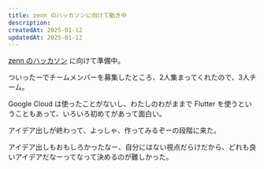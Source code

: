 ```yaml
---
title: zenn のハッカソンに向けて動き中
description: 
createdAt: 2025-01-12
updatedAt: 2025-01-12
---
```


[zenn のハッカソン](https://zenn.dev/hackathons/2024-google-cloud-japan-ai-hackathon) に向けて準備中。

ついったーでチームメンバーを募集したところ、2人集まってくれたので、3人チーム。

Google Cloud は使ったことがないし、わたしのわがままで Flutter を使うということもあって、いろいろ初めてがあって面白い。

アイデア出しが終わって、よっしゃ、作ってみるぞーの段階に来た。

アイデア出しもおもしろかったなー、自分にはない視点だらけだから、どれも良いアイデアだなーってなって決めるのが難しかった。
